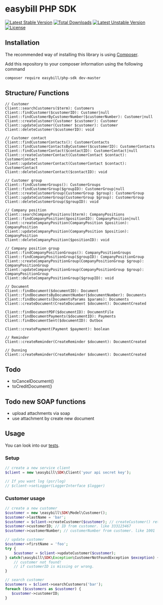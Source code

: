 easybill PHP SDK
================

[![Latest Stable Version](https://poser.pugx.org/easybill/php-sdk/v/stable.png)](https://packagist.org/packages/easybill/php-sdk) [![Total Downloads](https://poser.pugx.org/easybill/php-sdk/downloads.png)](https://packagist.org/packages/easybill/php-sdk) [![Latest Unstable Version](https://poser.pugx.org/easybill/php-sdk/v/unstable.png)](https://packagist.org/packages/easybill/php-sdk) [![License](https://poser.pugx.org/easybill/php-sdk/license.png)](https://packagist.org/packages/easybill/php-sdk)

## Installation
The recommended way of installing this library is using [Composer](http://getcomposer.org/). 

Add this repository to your composer information using the following command

```bash
composer require easybill/php-sdk dev-master
```

## Structure/ Functions

```
// Customer
Client::searchCustomers($term): Customers
Client::findCustomer($customerID): Customer|null
Client::findCustomerByCustomerNumber($customerNumber): Customer|null
Client::createCustomer(Customer $customer): Customer
Client::updateCustomer(Customer $customer): Customer
Client::deleteCustomer($customerID): void

// Customer contact
Client::findCustomerContacts(): CustomerContacts
Client::findCustomerContactsByCustomer($customerID): CustomerContacts
Client::findCustomerContact($contactID): CustomerContact|null
Client::createCustomerContact(CustomerContact $contact): CustomerContact
Client::updateCustomerContact(CustomerContact $contact): CustomerContact
Client::deleteCustomerContact($contactID): void

// Customer group
Client::findCustomerGroups(): CustomerGroups
Client::findCustomerGroup($groupID): CustomerGroup|null
Client::createCustomerGroup(CustomerGroup $group): CustomerGroup
Client::updateCustomerGroup(CustomerGroup $group): CustomerGroup
Client::deleteCustomerGroup($groupID): void

// Company position
Client::searchCompanyPositions($term): CompanyPositions
Client::findCompanyPosition($positionID): CompanyPosition|null
Client::createCompanyPosition(CompanyPosition $position): CompanyPosition
Client::updateCompanyPosition(CompanyPosition $position): CompanyPosition
Client::deleteCompanyPosition($positionID): void

// Company position group
Client::findCompanyPositionGroups(): CompanyPositionGroups
Client::findCompanyPositionGroup($groupID): CompanyPositionGroup
Client::createCompanyPositionGroup(CompanyPositionGroup $group): CompanyPositionGroup
Client::updateCompanyPositionGroup(CompanyPositionGroup $group): CompanyPositionGroup
Client::deleteCompanyPositionGroup($groupID): void

// Document
Client::findDocument($documentID): Document
Client::findDocumentsByDocumentNumber($documentNumber): Documents
Client::findDocuments(DocumentsParams $params): Documents
Client::createDocument(CreateDocument $document): DocumentCreated

Client::findDocumentPDF($documentID): DocumentFile
Client::findDocumentPayments($documentID): Payments
Client::findDocumentSent($documentID): Outbox

Client::createPayment(Payment $payment): boolean

// Reminder
Client::createReminder(CreateReminder $document): DocumentCreated

// Dunning
Client::createReminder(CreateReminder $document): DocumentCreated

```

## Todo
- toCancelDocument()
- toCreditDocument()

## Todo new SOAP functions
- upload attachments via soap
- use attachment by create new document

## Usage

You can look into our [tests](https://github.com/easybill/php-sdk/tree/master/tests/easybill/SDK).

### Setup

```php
// create a new service client
$client = new \easybill\SDK\Client('your api secret key');

// If you want log (psr/log)
// $client->setLogger(LoggerInterface $logger)
```

### Customer usage

```php
// create a new customer
$customer = new \easybill\SDK\Model\Customer();
$customer->lastName = 'bar';
$customer = $client->createCustomer($customer); // createCustomer() return a new Customer Object.
$customer->customerID; // ID from customer. like 333123467
$customer->customerNumber; // customerNumber from customer. like 1001

// update customer
$customer->firstName = 'foo';
try {
    $customer = $client->updateCustomer($customer);
} catch(\easybill\SDK\Exception\CustomerNotFoundException $exception) {
    // customer not found!
    // if customerID is missing or wrong.
}

// search customer
$customers = $client->searchCustomers('bar');
foreach ($customers as $customer) {
   $customer->customerID;
}
```
